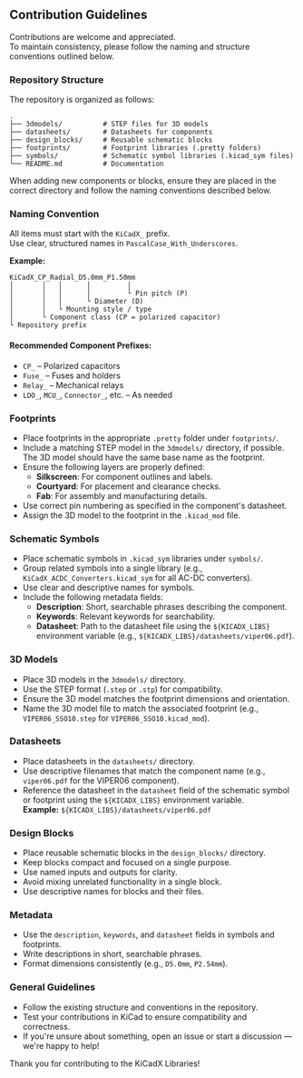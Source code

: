## Contribution Guidelines

Contributions are welcome and appreciated.  
To maintain consistency, please follow the naming and structure conventions outlined below.

### Repository Structure

The repository is organized as follows:

```
.
├── 3dmodels/          # STEP files for 3D models
├── datasheets/        # Datasheets for components
├── design_blocks/     # Reusable schematic blocks
├── footprints/        # Footprint libraries (.pretty folders)
├── symbols/           # Schematic symbol libraries (.kicad_sym files)
└── README.md          # Documentation
```

When adding new components or blocks, ensure they are placed in the correct directory and follow the naming conventions described below.

### Naming Convention

All items must start with the `KiCadX_` prefix.  
Use clear, structured names in `PascalCase_With_Underscores`.

**Example:**

```
KiCadX_CP_Radial_D5.0mm_P1.50mm
│       │   │      │         │
│       │   │      │         └ Pin pitch (P)
│       │   │      └ Diameter (D)
│       │   └ Mounting style / type
│       └ Component class (CP = polarized capacitor)
└ Repository prefix
```

#### Recommended Component Prefixes:
- `CP_` – Polarized capacitors
- `Fuse_` – Fuses and holders
- `Relay_` – Mechanical relays
- `LDO_`, `MCU_`, `Connector_`, etc. – As needed

### Footprints

- Place footprints in the appropriate `.pretty` folder under `footprints/`.
- Include a matching STEP model in the `3dmodels/` directory, if possible. The 3D model should have the same base name as the footprint.
- Ensure the following layers are properly defined:
  - **Silkscreen**: For component outlines and labels.
  - **Courtyard**: For placement and clearance checks.
  - **Fab**: For assembly and manufacturing details.
- Use correct pin numbering as specified in the component's datasheet.
- Assign the 3D model to the footprint in the `.kicad_mod` file.

### Schematic Symbols

- Place schematic symbols in `.kicad_sym` libraries under `symbols/`.
- Group related symbols into a single library (e.g., `KiCadX_ACDC_Converters.kicad_sym` for all AC-DC converters).
- Use clear and descriptive names for symbols.
- Include the following metadata fields:
  - **Description**: Short, searchable phrases describing the component.
  - **Keywords**: Relevant keywords for searchability.
  - **Datasheet**: Path to the datasheet file using the `${KICADX_LIBS}` environment variable (e.g., `${KICADX_LIBS}/datasheets/viper06.pdf`).

### 3D Models

- Place 3D models in the `3dmodels/` directory.
- Use the STEP format (`.step` or `.stp`) for compatibility.
- Ensure the 3D model matches the footprint dimensions and orientation.
- Name the 3D model file to match the associated footprint (e.g., `VIPER06_SSO10.step` for `VIPER06_SSO10.kicad_mod`).

### Datasheets

- Place datasheets in the `datasheets/` directory.
- Use descriptive filenames that match the component name (e.g., `viper06.pdf` for the VIPER06 component).
- Reference the datasheet in the `datasheet` field of the schematic symbol or footprint using the `${KICADX_LIBS}` environment variable.  
  **Example:** `${KICADX_LIBS}/datasheets/viper06.pdf`

### Design Blocks

- Place reusable schematic blocks in the `design_blocks/` directory.
- Keep blocks compact and focused on a single purpose.
- Use named inputs and outputs for clarity.
- Avoid mixing unrelated functionality in a single block.
- Use descriptive names for blocks and their files.

### Metadata

- Use the `description`, `keywords`, and `datasheet` fields in symbols and footprints.
- Write descriptions in short, searchable phrases.
- Format dimensions consistently (e.g., `D5.0mm`, `P2.54mm`).

### General Guidelines

- Follow the existing structure and conventions in the repository.
- Test your contributions in KiCad to ensure compatibility and correctness.
- If you're unsure about something, open an issue or start a discussion — we're happy to help!

Thank you for contributing to the KiCadX Libraries!